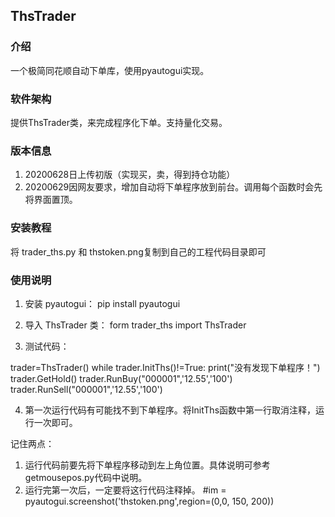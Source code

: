 
## ThsTrader

### 介绍
一个极简同花顺自动下单库，使用pyautogui实现。

### 软件架构
提供ThsTrader类，来完成程序化下单。支持量化交易。

### 版本信息
1. 20200628日上传初版（实现买，卖，得到持仓功能）
2. 20200629因网友要求，增加自动将下单程序放到前台。调用每个函数时会先将界面置顶。

### 安装教程
将 trader_ths.py 和 thstoken.png复制到自己的工程代码目录即可

### 使用说明
1. 安装 pyautogui： pip install pyautogui

2. 导入 ThsTrader 类： form trader_ths import ThsTrader

3. 测试代码：

trader=ThsTrader()
while trader.InitThs()!=True:
print("没有发现下单程序！")
trader.GetHold()
trader.RunBuy("000001",'12.55','100')
trader.RunSell("000001",'12.55','100')

4. 第一次运行代码有可能找不到下单程序。将InitThs函数中第一行取消注释，运行一次即可。

记住两点：
  1. 运行代码前要先将下单程序移动到左上角位置。具体说明可参考getmousepos.py代码中说明。
  2. 运行完第一次后，一定要将这行代码注释掉。
     #im = pyautogui.screenshot('thstoken.png',region=(0,0, 150, 200))